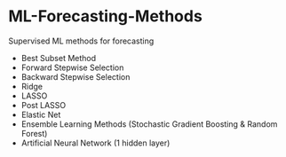 # ML-Forecasting-Methods
Supervised ML methods for forecasting

- Best Subset Method
- Forward Stepwise Selection
- Backward Stepwise Selection
- Ridge
- LASSO
- Post LASSO
- Elastic Net
- Ensemble Learning Methods (Stochastic Gradient Boosting & Random Forest)
- Artificial Neural Network (1 hidden layer)
